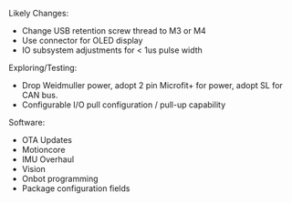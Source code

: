 Likely Changes:
* Change USB retention screw thread to M3 or M4
* Use connector for OLED display
* IO subsystem adjustments for < 1us pulse width

Exploring/Testing:
* Drop Weidmuller power, adopt 2 pin Microfit+ for power, adopt SL for CAN bus.
* Configurable I/O pull configuration / pull-up capability

Software:
* OTA Updates
* Motioncore
* IMU Overhaul
* Vision
* Onbot programming
* Package configuration fields

